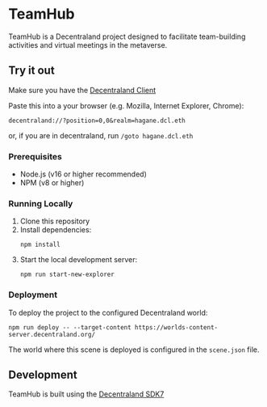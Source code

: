 # TeamHub

TeamHub is a Decentraland project designed to facilitate team-building activities and virtual meetings in the metaverse.

## Try it out

Make sure you have the [Decentraland Client](https://decentraland.org/download/)

Paste this into a your browser (e.g. Mozilla, Internet Explorer, Chrome):
```
decentraland://?position=0,0&realm=hagane.dcl.eth
```
or, if you are in decentraland, run `/goto hagane.dcl.eth`


### Prerequisites
- Node.js (v16 or higher recommended)
- NPM (v8 or higher)

### Running Locally

1. Clone this repository
2. Install dependencies:
   ```
   npm install
   ```
3. Start the local development server:
   ```
   npm run start-new-explorer
   ```

### Deployment

To deploy the project to the configured Decentraland world:

```
npm run deploy -- --target-content https://worlds-content-server.decentraland.org/
```

The world where this scene is deployed is configured in the `scene.json` file.

## Development

TeamHub is built using the [Decentraland SDK7](https://docs.decentraland.org/creator/development-guide/sdk7/)
